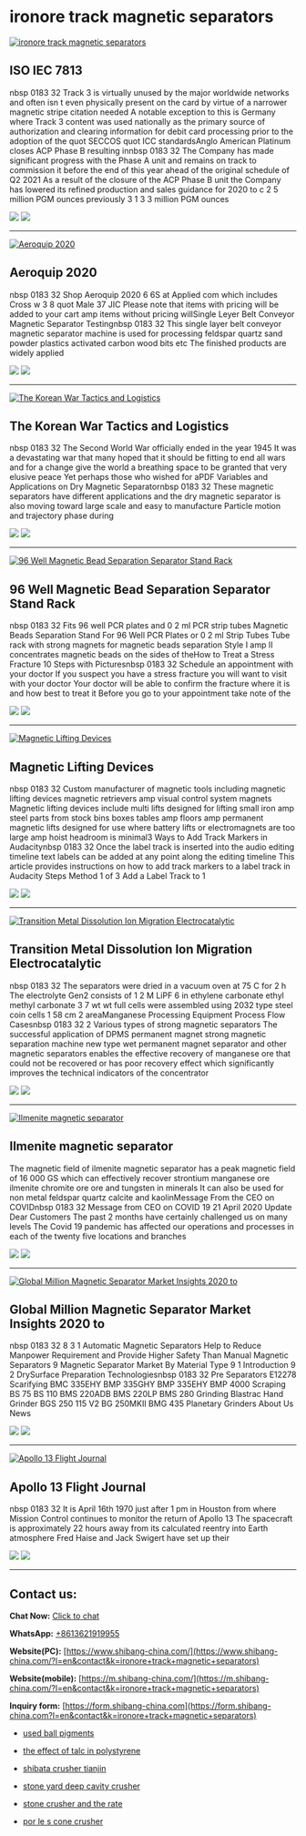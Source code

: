 # ironore track magnetic separators

<a href="https://swt.shibang-china.com/?l=en&img&k=ironore+track+magnetic+separators" target="_blank">![ironore track magnetic separators](http://static.shibang-china.com/all-800x300/51.jpg)</a>

## ISO IEC 7813
nbsp 0183 32 Track 3 is virtually unused by the major worldwide networks and often isn t even physically present on the card by virtue of a narrower magnetic stripe citation needed A notable exception to this is Germany where Track 3 content was used nationally as the primary source of authorization and clearing information for debit card processing prior to the adoption of the quot SECCOS quot ICC standardsAnglo American Platinum closes ACP Phase B resulting innbsp 0183 32 The Company has made significant progress with the Phase A unit and remains on track to commission it before the end of this year ahead of the original schedule of Q2 2021 As a result of the closure of the ACP Phase B unit the Company has lowered its refined production and sales guidance for 2020 to c 2 5 million PGM ounces previously 3 1 3 3 million PGM ounces


<a href="https://whatsapp.shibangsoft.com/WhatsApp.php" target="_blank" title="WhatsApp">![](http://static.shibang-china.com/icon/whatsapp.png)</a> <a href="https://swt.shibang-china.com/?l=en&icon&k=ironore+track+magnetic+separators" target="_blank">![](http://static.shibang-china.com/icon/chat-en.png)</a>

---

<a href="https://swt.shibang-china.com/?l=en&img&k=ironore+track+magnetic+separators" target="_blank">![Aeroquip 2020](http://static.shibang-china.com/all-800x300/1437.jpg)</a>

## Aeroquip 2020
nbsp 0183 32 Shop Aeroquip 2020 6 6S at Applied com which includes Cross w 3 8 quot Male 37 JIC Please note that items with pricing will be added to your cart amp items without pricing willSingle Leyer Belt Conveyor Magnetic Separator Testingnbsp 0183 32 This single layer belt conveyor magnetic separator machine is used for processing feldspar quartz sand powder plastics activated carbon wood bits etc The finished products are widely applied


<a href="https://whatsapp.shibangsoft.com/WhatsApp.php" target="_blank" title="WhatsApp">![](http://static.shibang-china.com/icon/whatsapp.png)</a> <a href="https://swt.shibang-china.com/?l=en&icon&k=ironore+track+magnetic+separators" target="_blank">![](http://static.shibang-china.com/icon/chat-en.png)</a>

---

<a href="https://swt.shibang-china.com/?l=en&img&k=ironore+track+magnetic+separators" target="_blank">![The Korean War Tactics and Logistics](http://static.shibang-china.com/all-800x300/268.jpg)</a>

## The Korean War Tactics and Logistics
nbsp 0183 32 The Second World War officially ended in the year 1945 It was a devastating war that many hoped that it should be fitting to end all wars and for a change give the world a breathing space to be granted that very elusive peace Yet perhaps those who wished for aPDF Variables and Applications on Dry Magnetic Separatornbsp 0183 32 These magnetic separators have different applications and the dry magnetic separator is also moving toward large scale and easy to manufacture Particle motion and trajectory phase during


<a href="https://whatsapp.shibangsoft.com/WhatsApp.php" target="_blank" title="WhatsApp">![](http://static.shibang-china.com/icon/whatsapp.png)</a> <a href="https://swt.shibang-china.com/?l=en&icon&k=ironore+track+magnetic+separators" target="_blank">![](http://static.shibang-china.com/icon/chat-en.png)</a>

---

<a href="https://swt.shibang-china.com/?l=en&img&k=ironore+track+magnetic+separators" target="_blank">![96 Well Magnetic Bead Separation Separator Stand Rack](http://static.shibang-china.com/all-800x300/460.jpg)</a>

## 96 Well Magnetic Bead Separation Separator Stand Rack
nbsp 0183 32 Fits 96 well PCR plates and 0 2 ml PCR strip tubes Magnetic Beads Separation Stand For 96 Well PCR Plates or 0 2 ml Strip Tubes Tube rack with strong magnets for magnetic beads separation Style I amp II concentrates magnetic beads on the sides of theHow to Treat a Stress Fracture 10 Steps with Picturesnbsp 0183 32 Schedule an appointment with your doctor If you suspect you have a stress fracture you will want to visit with your doctor Your doctor will be able to confirm the fracture where it is and how best to treat it Before you go to your appointment take note of the


<a href="https://whatsapp.shibangsoft.com/WhatsApp.php" target="_blank" title="WhatsApp">![](http://static.shibang-china.com/icon/whatsapp.png)</a> <a href="https://swt.shibang-china.com/?l=en&icon&k=ironore+track+magnetic+separators" target="_blank">![](http://static.shibang-china.com/icon/chat-en.png)</a>

---

<a href="https://swt.shibang-china.com/?l=en&img&k=ironore+track+magnetic+separators" target="_blank">![Magnetic Lifting Devices](http://static.shibang-china.com/all-800x300/500.jpg)</a>

## Magnetic Lifting Devices
nbsp 0183 32 Custom manufacturer of magnetic tools including magnetic lifting devices magnetic retrievers amp visual control system magnets Magnetic lifting devices include multi lifts designed for lifting small iron amp steel parts from stock bins boxes tables amp floors amp permanent magnetic lifts designed for use where battery lifts or electromagnets are too large amp hoist headroom is minimal3 Ways to Add Track Markers in Audacitynbsp 0183 32 Once the label track is inserted into the audio editing timeline text labels can be added at any point along the editing timeline This article provides instructions on how to add track markers to a label track in Audacity Steps Method 1 of 3 Add a Label Track to 1


<a href="https://whatsapp.shibangsoft.com/WhatsApp.php" target="_blank" title="WhatsApp">![](http://static.shibang-china.com/icon/whatsapp.png)</a> <a href="https://swt.shibang-china.com/?l=en&icon&k=ironore+track+magnetic+separators" target="_blank">![](http://static.shibang-china.com/icon/chat-en.png)</a>

---

<a href="https://swt.shibang-china.com/?l=en&img&k=ironore+track+magnetic+separators" target="_blank">![Transition Metal Dissolution Ion Migration Electrocatalytic](http://static.shibang-china.com/all-800x300/1447.jpg)</a>

## Transition Metal Dissolution Ion Migration Electrocatalytic
nbsp 0183 32 The separators were dried in a vacuum oven at 75 C for 2 h The electrolyte Gen2 consists of 1 2 M LiPF 6 in ethylene carbonate ethyl methyl carbonate 3 7 wt wt full cells were assembled using 2032 type steel coin cells 1 58 cm 2 areaManganese Processing Equipment Process Flow Casesnbsp 0183 32 2 Various types of strong magnetic separators The successful application of DPMS permanent magnet strong magnetic separation machine new type wet permanent magnet separator and other magnetic separators enables the effective recovery of manganese ore that could not be recovered or has poor recovery effect which significantly improves the technical indicators of the concentrator


<a href="https://whatsapp.shibangsoft.com/WhatsApp.php" target="_blank" title="WhatsApp">![](http://static.shibang-china.com/icon/whatsapp.png)</a> <a href="https://swt.shibang-china.com/?l=en&icon&k=ironore+track+magnetic+separators" target="_blank">![](http://static.shibang-china.com/icon/chat-en.png)</a>

---

<a href="https://swt.shibang-china.com/?l=en&img&k=ironore+track+magnetic+separators" target="_blank">![Ilmenite magnetic separator](http://static.shibang-china.com/all-800x300/648.jpg)</a>

## Ilmenite magnetic separator
The magnetic field of ilmenite magnetic separator has a peak magnetic field of 16 000 GS which can effectively recover strontium manganese ore ilmenite chromite ore ore and tungsten in minerals It can also be used for non metal feldspar quartz calcite and kaolinMessage From the CEO on COVIDnbsp 0183 32 Message from CEO on COVID 19 21 April 2020 Update Dear Customers The past 2 months have certainly challenged us on many levels The Covid 19 pandemic has affected our operations and processes in each of the twenty five locations and branches


<a href="https://whatsapp.shibangsoft.com/WhatsApp.php" target="_blank" title="WhatsApp">![](http://static.shibang-china.com/icon/whatsapp.png)</a> <a href="https://swt.shibang-china.com/?l=en&icon&k=ironore+track+magnetic+separators" target="_blank">![](http://static.shibang-china.com/icon/chat-en.png)</a>

---

<a href="https://swt.shibang-china.com/?l=en&img&k=ironore+track+magnetic+separators" target="_blank">![Global Million Magnetic Separator Market Insights 2020 to](http://static.shibang-china.com/all-800x300/1429.jpg)</a>

## Global Million Magnetic Separator Market Insights 2020 to
nbsp 0183 32 8 3 1 Automatic Magnetic Separators Help to Reduce Manpower Requirement and Provide Higher Safety Than Manual Magnetic Separators 9 Magnetic Separator Market By Material Type 9 1 Introduction 9 2 DrySurface Preparation Technologiesnbsp 0183 32 Pre Separators E12278 Scarifying BMC 335EHY BMP 335GHY BMP 335EHY BMP 4000 Scraping BS 75 BS 110 BMS 220ADB BMS 220LP BMS 280 Grinding Blastrac Hand Grinder BGS 250 115 V2 BG 250MKII BMG 435 Planetary Grinders About Us News


<a href="https://whatsapp.shibangsoft.com/WhatsApp.php" target="_blank" title="WhatsApp">![](http://static.shibang-china.com/icon/whatsapp.png)</a> <a href="https://swt.shibang-china.com/?l=en&icon&k=ironore+track+magnetic+separators" target="_blank">![](http://static.shibang-china.com/icon/chat-en.png)</a>

---

<a href="https://swt.shibang-china.com/?l=en&img&k=ironore+track+magnetic+separators" target="_blank">![Apollo 13 Flight Journal](http://static.shibang-china.com/all-800x300/171.jpg)</a>

## Apollo 13 Flight Journal
nbsp 0183 32 It is April 16th 1970 just after 1 pm in Houston from where Mission Control continues to monitor the return of Apollo 13 The spacecraft is approximately 22 hours away from its calculated reentry into Earth atmosphere Fred Haise and Jack Swigert have set up their

<a href="https://whatsapp.shibangsoft.com/WhatsApp.php" target="_blank" title="WhatsApp">![](http://static.shibang-china.com/icon/whatsapp.png)</a> <a href="https://swt.shibang-china.com/?l=en&icon&k=ironore+track+magnetic+separators" target="_blank">![](http://static.shibang-china.com/icon/chat-en.png)</a>

---
## Contact us:

**Chat Now:** [Click to chat](https://swt.shibang-china.com?l=en&contact&k=ironore+track+magnetic+separators)

**WhatsApp:**  [+8613621919955](https://whatsapp.shibangsoft.com/WhatsApp.php)

**Website(PC):** [https://www.shibang-china.com/](https://www.shibang-china.com/?l=en&contact&k=ironore+track+magnetic+separators)

**Website(mobile):** [https://m.shibang-china.com/](https://m.shibang-china.com/?l=en&contact&k=ironore+track+magnetic+separators)

**Inquiry form:** [https://form.shibang-china.com](https://form.shibang-china.com?l=en&contact&k=ironore+track+magnetic+separators)

* [used ball pigments](../164/used%20ball%20pigments.md)

* [the effect of talc in polystyrene](../163/the%20effect%20of%20talc%20in%20polystyrene.md)

* [shibata crusher tianjin](../169/shibata%20crusher%20tianjin.md)

* [stone yard deep cavity crusher](../168/stone%20yard%20deep%20cavity%20crusher.md)

* [stone crusher and the rate](../166/stone%20crusher%20and%20the%20rate.md)

* [por le s cone crusher](../167/por%20le%20s%20cone%20crusher.md)
